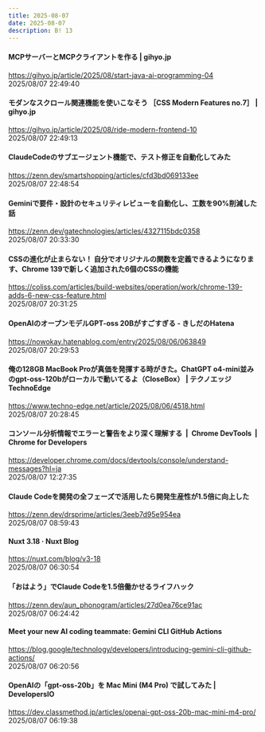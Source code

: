 ```yaml
---
title: 2025-08-07
date: 2025-08-07
description: B! 13
---
```


#### MCPサーバーとMCPクライアントを作る | gihyo.jp
https://gihyo.jp/article/2025/08/start-java-ai-programming-04<br>
2025/08/07 22:49:40<br>


#### モダンなスクロール関連機能を使いこなそう ［CSS Modern Features no.7］ | gihyo.jp
https://gihyo.jp/article/2025/08/ride-modern-frontend-10<br>
2025/08/07 22:49:13<br>


#### ClaudeCodeのサブエージェント機能で、テスト修正を自動化してみた
https://zenn.dev/smartshopping/articles/cfd3bd069133ee<br>
2025/08/07 22:48:54<br>


#### Geminiで要件・設計のセキュリティレビューを自動化し、工数を90%削減した話
https://zenn.dev/gatechnologies/articles/4327115bdc0358<br>
2025/08/07 20:33:30<br>


#### CSSの進化が止まらない！ 自分でオリジナルの関数を定義できるようになります、Chrome 139で新しく追加された6個のCSSの機能
https://coliss.com/articles/build-websites/operation/work/chrome-139-adds-6-new-css-feature.html<br>
2025/08/07 20:31:25<br>


#### OpenAIのオープンモデルGPT-oss 20Bがすごすぎる - きしだのHatena
https://nowokay.hatenablog.com/entry/2025/08/06/063849<br>
2025/08/07 20:29:53<br>


#### 俺の128GB MacBook Proが真価を発揮する時がきた。ChatGPT o4-mini並みのgpt-oss-120bがローカルで動いてるよ（CloseBox） | テクノエッジ TechnoEdge
https://www.techno-edge.net/article/2025/08/06/4518.html<br>
2025/08/07 20:28:45<br>


#### コンソール分析情報でエラーと警告をより深く理解する  |  Chrome DevTools  |  Chrome for Developers
https://developer.chrome.com/docs/devtools/console/understand-messages?hl=ja<br>
2025/08/07 12:27:35<br>


#### Claude Codeを開発の全フェーズで活用したら開発生産性が1.5倍に向上した
https://zenn.dev/drsprime/articles/3eeb7d95e954ea<br>
2025/08/07 08:59:43<br>


#### Nuxt 3.18 · Nuxt Blog
https://nuxt.com/blog/v3-18<br>
2025/08/07 06:30:54<br>


#### 「おはよう」でClaude Codeを1.5倍働かせるライフハック
https://zenn.dev/aun_phonogram/articles/27d0ea76ce91ac<br>
2025/08/07 06:24:42<br>


#### Meet your new AI coding teammate: Gemini CLI GitHub Actions
https://blog.google/technology/developers/introducing-gemini-cli-github-actions/<br>
2025/08/07 06:20:56<br>


#### OpenAIの「gpt-oss-20b」を Mac Mini (M4 Pro) で試してみた | DevelopersIO
https://dev.classmethod.jp/articles/openai-gpt-oss-20b-mac-mini-m4-pro/<br>
2025/08/07 06:19:38<br>


